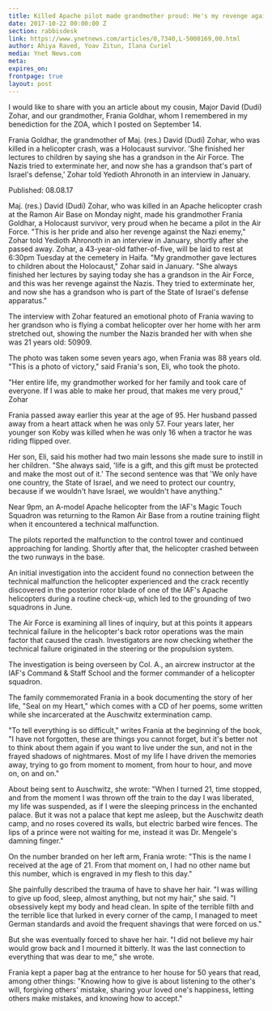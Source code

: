 ```yaml
---
title: Killed Apache pilot made grandmother proud: He's my revenge against the Nazis, referred to in Rabbi Hirsch's 9/14 post 
date: 2017-10-22 00:00:00 Z
section: rabbisdesk
link: https://www.ynetnews.com/articles/0,7340,L-5000169,00.html
author: Ahiya Raved, Yoav Zitun, Ilana Curiel
media: Ynet News.com
meta: 
expires_on: 
frontpage: true
layout: post
---
```

I would like to share with you an article about my cousin, Major David (Dudi) Zohar, and our grandmother, Frania Goldhar, whom I remembered in my benediction for the ZOA, which I posted on September 14.

Frania Goldhar, the grandmother of Maj. (res.) David (Dudi) Zohar, who was killed in a helicopter crash, was a Holocaust survivor. 'She finished her lectures to children by saying she has a grandson in the Air Force. The Nazis tried to exterminate her, and now she has a grandson that's part of Israel's defense,' Zohar told Yedioth Ahronoth in an interview in January.

Published:  08.08.17

Maj. (res.) David (Dudi) Zohar, who was killed in an Apache helicopter crash at the Ramon Air Base on Monday night, made his grandmother Frania Goldhar, a Holocaust survivor, very proud when he became a pilot in the Air Force.  "This is her pride and also her revenge against the Nazi enemy," Zohar told Yedioth Ahronoth in an interview in January, shortly after she passed away.  Zohar, a 43-year-old father-of-five, will be laid to rest at 6:30pm Tuesday at the cemetery in Haifa.  "My grandmother gave lectures to children about the Holocaust," Zohar said in January. "She always finished her lectures by saying today she has a grandson in the Air Force, and this was her revenge against the Nazis. They tried to exterminate her, and now she has a grandson who is part of the State of Israel's defense apparatus."
 
The interview with Zohar featured an emotional photo of Frania waving to her grandson who is flying a combat helicopter over her home with her arm stretched out, showing the number the Nazis branded her with when she was 21 years old: 50909.
 
The photo was taken some seven years ago, when Frania was 88 years old. "This is a photo of victory," said Frania's son, Eli, who took the photo.
 
"Her entire life, my grandmother worked for her family and took care of everyone. If I was able to make her proud, that makes me very proud," Zohar 

Frania passed away earlier this year at the age of 95. Her husband passed away from a heart attack when he was only 57. Four years later, her younger son Koby was killed when he was only 16 when a tractor he was riding flipped over.
 
Her son, Eli, said his mother had two main lessons she made sure to instill in her children. "She always said, 'life is a gift, and this gift must be protected and make the most out of it.' The second sentence was that 'We only have one country, the State of Israel, and we need to protect our country, because if we wouldn't have Israel, we wouldn't have anything."
 
Near 9pm, an A-model Apache helicopter from the IAF's Magic Touch Squadron was returning to the Ramon Air Base from a routine training flight when it encountered a technical malfunction.
 
The pilots reported the malfunction to the control tower and continued approaching for landing. Shortly after that, the helicopter crashed between the two runways in the base.

An initial investigation into the accident found no connection between the technical malfunction the helicopter experienced and the crack recently discovered in the posterior rotor blade of one of the IAF's Apache helicopters during a routine check-up, which led to the grounding of two squadrons in June.
 
The Air Force is examining all lines of inquiry, but at this points it appears technical failure in the helicopter's back rotor operations was the main factor that caused the crash. Investigators are now checking whether the technical failure originated in the steering or the propulsion system.
 
The investigation is being overseen by Col. A., an aircrew instructor at the IAF's Command & Staff School and the former commander of a helicopter squadron.
  
The family commemorated Frania in a book documenting the story of her life, "Seal on my Heart," which comes with a CD of her poems, some written while she incarcerated at the Auschwitz extermination camp.
 
"To tell everything is so difficult," writes Frania at the beginning of the book, "I have not forgotten, these are things you cannot forget, but it's better not to think about them again if you want to live under the sun, and not in the frayed shadows of nightmares. Most of my life I have driven the memories away, trying to go from moment to moment, from hour to hour, and move on, on and on."
 
About being sent to Auschwitz, she wrote: "When I turned 21, time stopped, and from the moment I was thrown off the train to the day I was liberated, my life was suspended, as if I were the sleeping princess in the enchanted palace. But it was not a palace that kept me asleep, but the Auschwitz death camp, and no roses covered its walls, but electric barbed wire fences. The lips of a prince were not waiting for me, instead it was Dr. Mengele's damning finger."

On the number branded on her left arm, Frania wrote: "This is the name I received at the age of 21. From that moment on, I had no other name but this number, which is engraved in my flesh to this day."
 
She painfully described the trauma of have to shave her hair. "I was willing to give up food, sleep, almost anything, but not my hair," she said. "I obsessively kept my body and head clean. In spite of the terrible filth and the terrible lice that lurked in every corner of the camp, I managed to meet German standards and avoid the frequent shavings that were forced on us."
 
But she was eventually forced to shave her hair. "I did not believe my hair would grow back and I mourned it bitterly. It was the last connection to everything that was dear to me," she wrote.
 
Frania kept a paper bag at the entrance to her house for 50 years that read, among other things: "Knowing how to give is about listening to the other's will, forgiving others' mistake, sharing your loved one's happiness, letting others make mistakes, and knowing how to accept."
